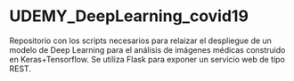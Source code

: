 # UDEMY_DeepLearning_covid19
Repositorio con los scripts necesarios para relaizar el despliegue de un modelo de Deep Learning para el análisis de imágenes médicas construido en Keras+Tensorflow.
Se utiliza Flask para exponer un servicio web de tipo REST.
